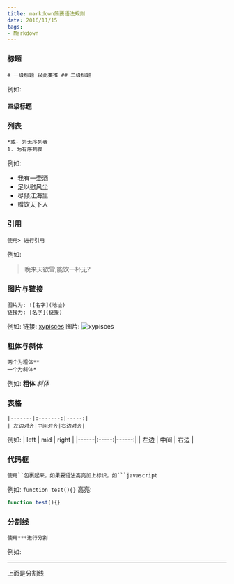 ```yaml
---
title: markdown简要语法规则
date: 2016/11/15
tags:
- Markdown
---
```


### 标题
    # 一级标题 以此类推 ## 二级标题
例如:
#### 四级标题

### 列表
    *或- 为无序列表
    1. 为有序列表
例如:
- 我有一壶酒
- 足以慰风尘
- 尽倾江海里
- 赠饮天下人

### 引用
    使用> 进行引用
例如:
> 晚来天欲雪,能饮一杯无?

### 图片与链接
    图片为: ![名字](地址)
    链接为: [名字](链接)
例如:
链接: [xypisces](https://github.com/xypisces)
图片: ![xypisces](https://avatars1.githubusercontent.com/u/15880978?v=3&s=460)

### 粗体与斜体
    两个为粗体**
    一个为斜体*
例如:
**粗体**
*斜体*

### 表格
    |-------|:-------:|-----:|
    | 左边对齐|中间对齐|右边对齐|
例如:
    | left | mid   | right |
    |------|:-----:|------:|
    | 左边 | 中间  | 右边  |

### 代码框
    使用``包裹起来，如果要语法高亮加上标识，如```javascript
例如:
`function test(){}`
高亮:
```javascript
function test(){}
```

### 分割线
    使用***进行分割
例如:
***
上面是分割线


